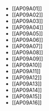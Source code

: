 - [[AP09A01]]
- [[AP09A02]]
- [[AP09A03]]
- [[AP09A04]]
- [[AP09A05]]
- [[AP09A06]]
- [[AP09A07]]
- [[AP09A08]]
- [[AP09A09]]
- [[AP09A10]]
- [[AP09A11]]
- [[AP09A12]]
- [[AP09A13]]
- [[AP09A14]]
- [[AP09A15]]
- [[AP09A16]]